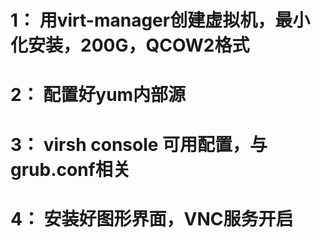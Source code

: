 # 1： 用virt-manager创建虚拟机，最小化安装，200G，QCOW2格式
# 2： 配置好yum内部源
# 3： virsh console 可用配置，与grub.conf相关
# 4： 安装好图形界面，VNC服务开启
